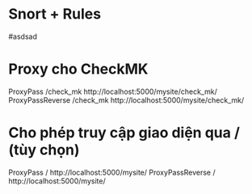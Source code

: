 # Snort + Rules
#asdsad


# Proxy cho CheckMK
ProxyPass /check_mk http://localhost:5000/mysite/check_mk/
ProxyPassReverse /check_mk http://localhost:5000/mysite/check_mk/

# Cho phép truy cập giao diện qua / (tùy chọn)
ProxyPass / http://localhost:5000/mysite/
ProxyPassReverse / http://localhost:5000/mysite/
